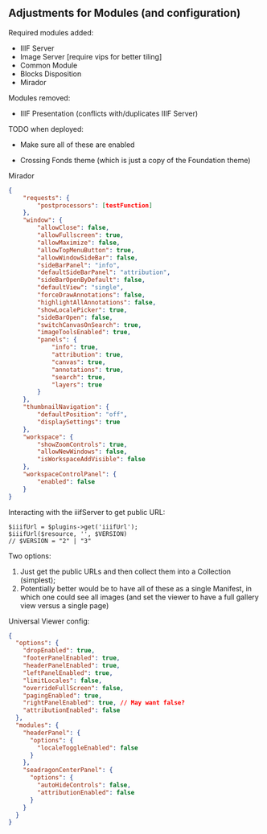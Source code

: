## Adjustments for Modules (and configuration)

Required modules added:

* IIIF Server
* Image Server [require vips for better tiling]
* Common Module
* Blocks Disposition
* Mirador

Modules removed:

* IIIF Presentation (conflicts with/duplicates IIIF Server)


TODO when deployed:

* Make sure all of these are enabled

* Crossing Fonds theme (which is just a copy of the Foundation theme) 


Mirador 

```json
{
    "requests": {
        "postprocessors": [testFunction]
    },
    "window": {
        "allowClose": false,
        "allowFullscreen": true,
        "allowMaximize": false,
        "allowTopMenuButton": true,
        "allowWindowSideBar": false,
        "sideBarPanel": "info",
        "defaultSideBarPanel": "attribution",
        "sideBarOpenByDefault": false,
        "defaultView": "single",
        "forceDrawAnnotations": false,
        "highlightAllAnnotations": false,
        "showLocalePicker": true,
        "sideBarOpen": false,
        "switchCanvasOnSearch": true,
        "imageToolsEnabled": true,
        "panels": {
            "info": true,
            "attribution": true,
            "canvas": true,
            "annotations": true,
            "search": true,
            "layers": true
        }
    },
    "thumbnailNavigation": {
        "defaultPosition": "off",
        "displaySettings": true
    },
    "workspace": {
        "showZoomControls": true,
        "allowNewWindows": false,
        "isWorkspaceAddVisible": false
    },
    "workspaceControlPanel": {
        "enabled": false
    }
}
```

Interacting with the iiifServer to get public URL:

```
$iiifUrl = $plugins->get('iiifUrl');
$iiifUrl($resource, '', $VERSION) 
// $VERSION = "2" | "3" 
```

Two options: 

1. Just get the public URLs and then collect them into a Collection (simplest);
2. Potentially better would be to have all of these as a single Manifest, in which one could see all images (and set the viewer to have a full gallery view versus a single page)


Universal Viewer config:

```json
{
  "options": {
    "dropEnabled": true,
    "footerPanelEnabled": true,
    "headerPanelEnabled": true,
    "leftPanelEnabled": true,
    "limitLocales": false,
    "overrideFullScreen": false,
    "pagingEnabled": true,
    "rightPanelEnabled": true, // May want false?
    "attributionEnabled": false
  },
  "modules": {
    "headerPanel": {
      "options": {
        "localeToggleEnabled": false
      }
    },
    "seadragonCenterPanel": {
      "options": {
        "autoHideControls": false,
        "attributionEnabled": false
      }
    }
  }
}
```
